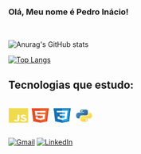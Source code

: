 ### Olá, Meu nome é Pedro Inácio!

<br>
  
![Anurag's GitHub stats](https://github-readme-stats.vercel.app/api?username=pedroinaciop&show_icons=true&theme=radical)

[![Top Langs](https://github-readme-stats.vercel.app/api/top-langs/?username=pedroinaciop&layout=compact&theme=radical)](https://github.com/anuraghazra/github-readme-stats)

## Tecnologias que estudo:

<div style="display: inline_block"><br>
  
  <img align="center" alt="Pedro-Js" height="30" width="40" src="https://raw.githubusercontent.com/devicons/devicon/master/icons/javascript/javascript-plain.svg">
  <img align="center" alt="Pedro-HTML" height="30" width="40" src="https://raw.githubusercontent.com/devicons/devicon/master/icons/html5/html5-original.svg">
  <img align="center" alt="Pedro-CSS" height="30" width="40" src="https://raw.githubusercontent.com/devicons/devicon/master/icons/css3/css3-original.svg">
  <img align="center" alt="Pedro-Python" height="30" width="40" src="https://raw.githubusercontent.com/devicons/devicon/master/icons/python/python-original.svg">

</div>

##

<div>

[![Gmail](https://img.shields.io/badge/Gmail-D14836?style=for-the-badge&logo=gmail&logoColor=white)](mailto:inaciopedro2004@gmail.com)
[![LinkedIn](https://img.shields.io/badge/linkedin-%230077B5.svg?style=for-the-badge&logo=linkedin&logoColor=white)](https://www.linkedin.com/in/pedroinaciop/)

</div>
